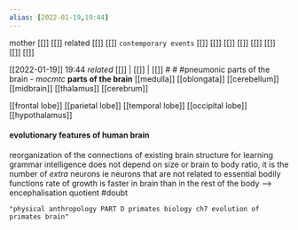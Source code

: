 ```yaml
---
alias: [2022-01-19,19:44]
---
```

 mother [[]] [[]]
 related [[]] [[]]
 `contemporary events` [[]] [[]] [[]] [[]] [[]] [[]] [[]] [[]]

[[2022-01-19]] 19:44 _related_ [[]] | [[]] | [[]] # # #pneumonic parts of the brain - *mocmtc*
**parts of the brain**
[[medulla]]
[[oblongata]]
[[cerebellum]]
[[midbrain]]
[[thalamus]]
[[cerebrum]]

[[frontal lobe]]
[[parietal lobe]]
[[temporal lobe]]
[[occipital lobe]]
[[hypothalamus]]
#### evolutionary features of human brain
reorganization of the connections of existing brain structure for learning grammar
intelligence does not depend on size or brain to body ratio, it is the number of *extra* neurons
ie neurons that are not related to essential bodily functions
rate of growth is faster in brain than in the rest of the body –> encephalisation quotient #doubt 
```query
"physical anthropology PART D primates biology ch7 evolution of primates brain"
```